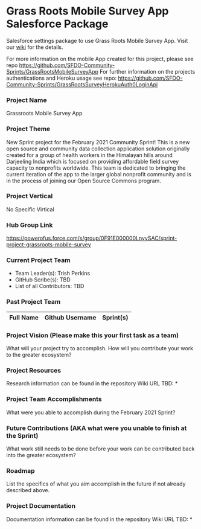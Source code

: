 # Grass Roots Mobile Survey App Salesforce Package
Salesforce settings package to use Grass Roots Mobile Survey App. Visit our [wiki](https://github.com/SFDO-Community-Sprints/GrassRootsMobileSurveyApp/wiki) for the details.

For more information on the mobile App created for this project, please see repo https://github.com/SFDO-Community-Sprints/GrassRootsMobileSurveyApp
For further information on the projects authentications and Heroku usage see repo: https://github.com/SFDO-Community-Sprints/GrassRootsSurveyHerokuAuth0LoginApi


### Project Name
Grassroots Mobile Survey App

### Project Theme
New Sprint project for the February 2021 Community Sprint! This is a new open source and community data collection application solution originally created for a group of health workers in the Himalayan hills around Darjeeling India which is focused on providing affordable field survey capacity to nonprofits worldwide. This team is dedicated to bringing the current iteration of the app to the larger global nonprofit community and is in the process of joining our Open Source Commons program.

### Project Vertical
No Specific Virtical

### Hub Group Link
https://powerofus.force.com/s/group/0F91E000000LnyySAC/sprint-project-grassroots-mobile-survey

### Current Project Team
* Team Leader(s): Trish Perkins
* GitHub Scribe(s): TBD
* List of all Contributors: TBD

### Past Project Team
Full Name       | Github Username                                      | Sprint(s)               
------------    | -------------                                        | -------------   


### Project Vision (Please make this your first task as a team)
What will your project try to accomplish. How will you contribute your work to the greater ecosystem?

### Project Resources
Research information can be found in the repository Wiki URL TBD:
* 

### Project Team Accomplishments
What were you able to accomplish during the February 2021 Sprint?

### Future Contributions (AKA what were you unable to finish at the Sprint)
What work still needs to be done before your work can be contributed back into the greater ecosystem?

### Roadmap
List the specifics of what you aim accomplish in the future if not already described above.

### Project Documentation
Documentation information can be found in the repository Wiki URL TBD:
* 
